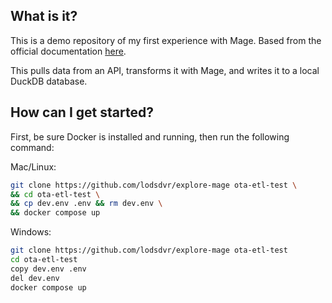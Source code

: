 ## What is it?

This is a demo repository of my first experience with Mage. Based from the official documentation [here](http://docs.mage.ai/guides/load-api-data).

This pulls data from an API, transforms it with Mage, and writes it to a local DuckDB database.

## How can I get started?

First, be sure Docker is installed and running, then run the following command:

Mac/Linux:

```bash
git clone https://github.com/lodsdvr/explore-mage ota-etl-test \
&& cd ota-etl-test \
&& cp dev.env .env && rm dev.env \
&& docker compose up
```

Windows:

```bash
git clone https://github.com/lodsdvr/explore-mage ota-etl-test
cd ota-etl-test
copy dev.env .env
del dev.env
docker compose up
```
